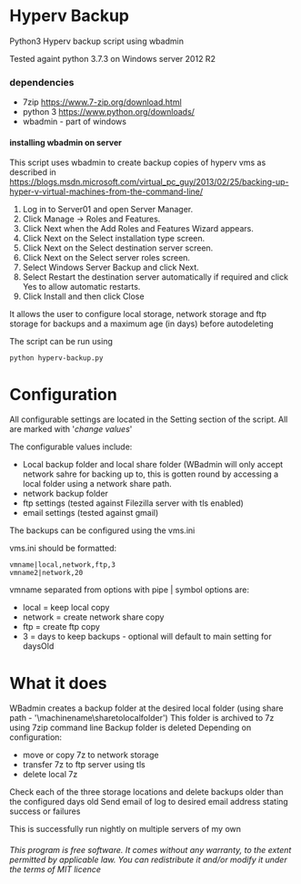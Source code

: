 # Hyperv Backup
Python3 Hyperv backup script using wbadmin

Tested againt python 3.7.3 on Windows server 2012 R2

### dependencies
- 7zip https://www.7-zip.org/download.html
- python 3 https://www.python.org/downloads/
- wbadmin - part of windows

#### installing wbadmin on server
This script uses wbadmin to create backup copies of hyperv vms as described in https://blogs.msdn.microsoft.com/virtual_pc_guy/2013/02/25/backing-up-hyper-v-virtual-machines-from-the-command-line/

1. Log in to Server01 and open Server Manager.
2. Click Manage → Roles and Features.
3. Click Next when the Add Roles and Features Wizard appears.
4. Click Next on the Select installation type screen.
5. Click Next on the Select destination server screen.
6. Click Next on the Select server roles screen.
7. Select Windows Server Backup and click Next.
8. Select Restart the destination server automatically if required and click Yes to allow automatic restarts.
9. Click Install and then click Close

It allows the user to configure local storage, network storage and ftp storage for backups and a maximum age (in days) before autodeleting

The script can be run using 
```
python hyperv-backup.py
```

# Configuration
All configurable settings are located in the Setting section of the script. All are marked with '*change values*'

The configurable values include:

- Local backup folder and local share folder (WBadmin will only accept network sahre for backing up to, this is gotten round by accessing a local folder using a network share path.
- network backup folder
- ftp settings (tested against Filezilla server with tls enabled)
- email settings (tested against gmail)


The backups can be configured using the vms.ini

vms.ini should be formatted:
```
vmname|local,network,ftp,3
vmname2|network,20
```
vmname separated from options with pipe | symbol
options are:
  - local = keep local copy
  - network = create network share copy
  - ftp = create ftp copy
  - 3 = days to keep backups - optional will default to main setting for daysOld
  
# What it does
WBadmin creates a backup folder at the desired local folder (using share path - '\\machinename\sharetolocalfolder')
This folder is archived to 7z using 7zip command line
Backup folder is deleted
Depending on configuration:
  - move or copy 7z to network storage
  - transfer 7z to ftp server using tls
  - delete local 7z

Check each of the three storage locations and delete backups older than the configured days old
Send email of log to desired email address stating success or failures

This is successfully run nightly on multiple servers of my own

###### This program is free software. It comes without any warranty, to the extent permitted by applicable law. You can redistribute it and/or modify it under the terms of MIT licence
